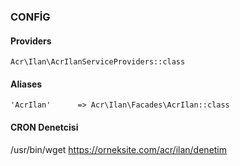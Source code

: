 
### CONFİG

#### Providers
```
Acr\Ilan\AcrIlanServiceProviders::class
```
#### Aliases
```
'AcrIlan'      => Acr\Ilan\Facades\AcrIlan::class
```
#### CRON Denetcisi

/usr/bin/wget    https://orneksite.com/acr/ilan/denetim
